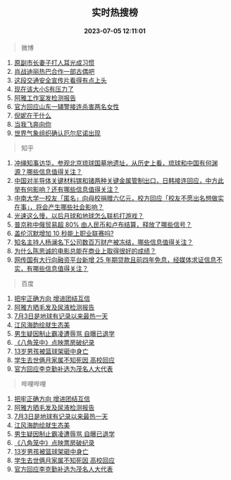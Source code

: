 <div align="center"><h2>实时热搜榜</h2><h4>2023-07-05 12:11:01</h4></div>

> 微博  

1. [原副市长妻子打人耳光成习惯](https://s.weibo.com/weibo?q=%23%E5%8E%9F%E5%89%AF%E5%B8%82%E9%95%BF%E5%A6%BB%E5%AD%90%E6%89%93%E4%BA%BA%E8%80%B3%E5%85%89%E6%88%90%E4%B9%A0%E6%83%AF%23&t=31&band_rank=1&Refer=top)<br />
2. [肖战迪丽热巴合作一部古偶吧](https://s.weibo.com/weibo?q=%23%E8%82%96%E6%88%98%E8%BF%AA%E4%B8%BD%E7%83%AD%E5%B7%B4%E5%90%88%E4%BD%9C%E4%B8%80%E9%83%A8%E5%8F%A4%E5%81%B6%E5%90%A7%23&t=31&band_rank=2&Refer=top)<br />
3. [这段交通安全宣传片看得有点上头](https://s.weibo.com/weibo?q=%23%E8%BF%99%E6%AE%B5%E4%BA%A4%E9%80%9A%E5%AE%89%E5%85%A8%E5%AE%A3%E4%BC%A0%E7%89%87%E7%9C%8B%E5%BE%97%E6%9C%89%E7%82%B9%E4%B8%8A%E5%A4%B4%23&t=31&band_rank=3&Refer=top)<br />
4. [现在该大小S有压力了](https://s.weibo.com/weibo?q=%23%E7%8E%B0%E5%9C%A8%E8%AF%A5%E5%A4%A7%E5%B0%8FS%E6%9C%89%E5%8E%8B%E5%8A%9B%E4%BA%86%23&t=31&band_rank=4&Refer=top)<br />
5. [阿雅工作室发检测报告](https://s.weibo.com/weibo?q=%23%E9%98%BF%E9%9B%85%E5%B7%A5%E4%BD%9C%E5%AE%A4%E5%8F%91%E6%A3%80%E6%B5%8B%E6%8A%A5%E5%91%8A%23&t=31&band_rank=5&Refer=top)<br />
6. [官方回应山东一辅警接连杀害两名女性](https://s.weibo.com/weibo?q=%23%E5%AE%98%E6%96%B9%E5%9B%9E%E5%BA%94%E5%B1%B1%E4%B8%9C%E4%B8%80%E8%BE%85%E8%AD%A6%E6%8E%A5%E8%BF%9E%E6%9D%80%E5%AE%B3%E4%B8%A4%E5%90%8D%E5%A5%B3%E6%80%A7%23&t=31&band_rank=6&Refer=top)<br />
7. [倪妮在干什么](https://s.weibo.com/weibo?q=%E5%80%AA%E5%A6%AE%E5%9C%A8%E5%B9%B2%E4%BB%80%E4%B9%88&t=31&band_rank=7&Refer=top)<br />
8. [当我飞奔向你](https://s.weibo.com/weibo?q=%E5%BD%93%E6%88%91%E9%A3%9E%E5%A5%94%E5%90%91%E4%BD%A0&t=31&band_rank=8&Refer=top)<br />
9. [世界气象组织确认厄尔尼诺出现](https://s.weibo.com/weibo?q=%23%E4%B8%96%E7%95%8C%E6%B0%94%E8%B1%A1%E7%BB%84%E7%BB%87%E7%A1%AE%E8%AE%A4%E5%8E%84%E5%B0%94%E5%B0%BC%E8%AF%BA%E5%87%BA%E7%8E%B0%23&t=31&band_rank=9&Refer=top)<br />

> 知乎  

1. [冲绳知事访华，参观北京琉球国墓地遗址，从历史上看，琉球和中国有何渊源？哪些信息值得关注？](https://www.zhihu.com/question/610361691)<br />
2. [中国对半导体关键材料镓和锗两种关键金属管制出口，日韩接连回应，中方此举有何影响？还有哪些信息值得关注？](https://www.zhihu.com/question/610357929)<br />
3. [中南大学一校友「匿名」向母校捐赠六亿元，校方回应「校友不愿出名想做实在事」，将会产生哪些社会影响？](https://www.zhihu.com/question/610238278)<br />
4. [光速这么慢，以后月球和地球怎么联机打游戏？](https://www.zhihu.com/question/609921573)<br />
5. [普京称中俄贸易超 80% 由人民币和卢布结算，释放了哪些信号？](https://www.zhihu.com/question/610356466)<br />
6. [盖伦沉默增加 10 秒能上职业联赛吗?](https://www.zhihu.com/question/610089911)<br />
7. [知名主持人杨澜名下公司数百万财产被冻结，哪些信息值得关注？](https://www.zhihu.com/question/610235048)<br />
8. [为什么陈思诚的电影总能在商业上取得很好的成绩？](https://www.zhihu.com/question/609609362)<br />
9. [网传国有大行向融资平台新增 25 年期贷款且前四年免息，经媒体求证信息不实，有哪些信息值得关注？](https://www.zhihu.com/question/610426814)<br />

> 百度  

1. [把牢正确方向 增进团结互信](https://www.baidu.com/s?wd=%E6%8A%8A%E7%89%A2%E6%AD%A3%E7%A1%AE%E6%96%B9%E5%90%91+%E5%A2%9E%E8%BF%9B%E5%9B%A2%E7%BB%93%E4%BA%92%E4%BF%A1&sa=fyb_news&rsv_dl=fyb_news)<br />
2. [阿雅方晒毛发及尿液检测报告](https://www.baidu.com/s?wd=%E9%98%BF%E9%9B%85%E6%96%B9%E6%99%92%E6%AF%9B%E5%8F%91%E5%8F%8A%E5%B0%BF%E6%B6%B2%E6%A3%80%E6%B5%8B%E6%8A%A5%E5%91%8A&sa=fyb_news&rsv_dl=fyb_news)<br />
3. [7月3日是地球有记录以来最热一天](https://www.baidu.com/s?wd=7%E6%9C%883%E6%97%A5%E6%98%AF%E5%9C%B0%E7%90%83%E6%9C%89%E8%AE%B0%E5%BD%95%E4%BB%A5%E6%9D%A5%E6%9C%80%E7%83%AD%E4%B8%80%E5%A4%A9&sa=fyb_news&rsv_dl=fyb_news)<br />
4. [江风海韵绘就生态美](https://www.baidu.com/s?wd=%E6%B1%9F%E9%A3%8E%E6%B5%B7%E9%9F%B5%E7%BB%98%E5%B0%B1%E7%94%9F%E6%80%81%E7%BE%8E&sa=fyb_news&rsv_dl=fyb_news)<br />
5. [男生疑因制止霸凌遭辱骂 自曝已退学](https://www.baidu.com/s?wd=%E7%94%B7%E7%94%9F%E7%96%91%E5%9B%A0%E5%88%B6%E6%AD%A2%E9%9C%B8%E5%87%8C%E9%81%AD%E8%BE%B1%E9%AA%82+%E8%87%AA%E6%9B%9D%E5%B7%B2%E9%80%80%E5%AD%A6&sa=fyb_news&rsv_dl=fyb_news)<br />
6. [《八角笼中》点映票房破纪录](https://www.baidu.com/s?wd=%E3%80%8A%E5%85%AB%E8%A7%92%E7%AC%BC%E4%B8%AD%E3%80%8B%E7%82%B9%E6%98%A0%E7%A5%A8%E6%88%BF%E7%A0%B4%E7%BA%AA%E5%BD%95&sa=fyb_news&rsv_dl=fyb_news)<br />
7. [13岁男孩被篮球架砸中身亡](https://www.baidu.com/s?wd=13%E5%B2%81%E7%94%B7%E5%AD%A9%E8%A2%AB%E7%AF%AE%E7%90%83%E6%9E%B6%E7%A0%B8%E4%B8%AD%E8%BA%AB%E4%BA%A1&sa=fyb_news&rsv_dl=fyb_news)<br />
8. [学生去世俩月家属不知死因 高校回应](https://www.baidu.com/s?wd=%E5%AD%A6%E7%94%9F%E5%8E%BB%E4%B8%96%E4%BF%A9%E6%9C%88%E5%AE%B6%E5%B1%9E%E4%B8%8D%E7%9F%A5%E6%AD%BB%E5%9B%A0+%E9%AB%98%E6%A0%A1%E5%9B%9E%E5%BA%94&sa=fyb_news&rsv_dl=fyb_news)<br />
9. [官方回应李克勤补选为茂名人大代表](https://www.baidu.com/s?wd=%E5%AE%98%E6%96%B9%E5%9B%9E%E5%BA%94%E6%9D%8E%E5%85%8B%E5%8B%A4%E8%A1%A5%E9%80%89%E4%B8%BA%E8%8C%82%E5%90%8D%E4%BA%BA%E5%A4%A7%E4%BB%A3%E8%A1%A8&sa=fyb_news&rsv_dl=fyb_news)<br />

> 哔哩哔哩  

1. [把牢正确方向 增进团结互信](https://www.baidu.com/s?wd=%E6%8A%8A%E7%89%A2%E6%AD%A3%E7%A1%AE%E6%96%B9%E5%90%91+%E5%A2%9E%E8%BF%9B%E5%9B%A2%E7%BB%93%E4%BA%92%E4%BF%A1&sa=fyb_news&rsv_dl=fyb_news)<br />
2. [阿雅方晒毛发及尿液检测报告](https://www.baidu.com/s?wd=%E9%98%BF%E9%9B%85%E6%96%B9%E6%99%92%E6%AF%9B%E5%8F%91%E5%8F%8A%E5%B0%BF%E6%B6%B2%E6%A3%80%E6%B5%8B%E6%8A%A5%E5%91%8A&sa=fyb_news&rsv_dl=fyb_news)<br />
3. [7月3日是地球有记录以来最热一天](https://www.baidu.com/s?wd=7%E6%9C%883%E6%97%A5%E6%98%AF%E5%9C%B0%E7%90%83%E6%9C%89%E8%AE%B0%E5%BD%95%E4%BB%A5%E6%9D%A5%E6%9C%80%E7%83%AD%E4%B8%80%E5%A4%A9&sa=fyb_news&rsv_dl=fyb_news)<br />
4. [江风海韵绘就生态美](https://www.baidu.com/s?wd=%E6%B1%9F%E9%A3%8E%E6%B5%B7%E9%9F%B5%E7%BB%98%E5%B0%B1%E7%94%9F%E6%80%81%E7%BE%8E&sa=fyb_news&rsv_dl=fyb_news)<br />
5. [男生疑因制止霸凌遭辱骂 自曝已退学](https://www.baidu.com/s?wd=%E7%94%B7%E7%94%9F%E7%96%91%E5%9B%A0%E5%88%B6%E6%AD%A2%E9%9C%B8%E5%87%8C%E9%81%AD%E8%BE%B1%E9%AA%82+%E8%87%AA%E6%9B%9D%E5%B7%B2%E9%80%80%E5%AD%A6&sa=fyb_news&rsv_dl=fyb_news)<br />
6. [《八角笼中》点映票房破纪录](https://www.baidu.com/s?wd=%E3%80%8A%E5%85%AB%E8%A7%92%E7%AC%BC%E4%B8%AD%E3%80%8B%E7%82%B9%E6%98%A0%E7%A5%A8%E6%88%BF%E7%A0%B4%E7%BA%AA%E5%BD%95&sa=fyb_news&rsv_dl=fyb_news)<br />
7. [13岁男孩被篮球架砸中身亡](https://www.baidu.com/s?wd=13%E5%B2%81%E7%94%B7%E5%AD%A9%E8%A2%AB%E7%AF%AE%E7%90%83%E6%9E%B6%E7%A0%B8%E4%B8%AD%E8%BA%AB%E4%BA%A1&sa=fyb_news&rsv_dl=fyb_news)<br />
8. [学生去世俩月家属不知死因 高校回应](https://www.baidu.com/s?wd=%E5%AD%A6%E7%94%9F%E5%8E%BB%E4%B8%96%E4%BF%A9%E6%9C%88%E5%AE%B6%E5%B1%9E%E4%B8%8D%E7%9F%A5%E6%AD%BB%E5%9B%A0+%E9%AB%98%E6%A0%A1%E5%9B%9E%E5%BA%94&sa=fyb_news&rsv_dl=fyb_news)<br />
9. [官方回应李克勤补选为茂名人大代表](https://www.baidu.com/s?wd=%E5%AE%98%E6%96%B9%E5%9B%9E%E5%BA%94%E6%9D%8E%E5%85%8B%E5%8B%A4%E8%A1%A5%E9%80%89%E4%B8%BA%E8%8C%82%E5%90%8D%E4%BA%BA%E5%A4%A7%E4%BB%A3%E8%A1%A8&sa=fyb_news&rsv_dl=fyb_news)<br />
